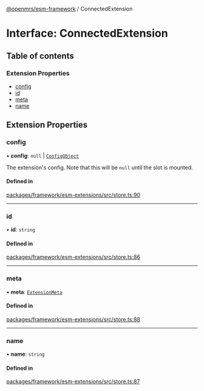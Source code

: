 [@openmrs/esm-framework](../API.md) / ConnectedExtension

# Interface: ConnectedExtension

## Table of contents

### Extension Properties

- [config](ConnectedExtension.md#config)
- [id](ConnectedExtension.md#id)
- [meta](ConnectedExtension.md#meta)
- [name](ConnectedExtension.md#name)

## Extension Properties

### config

• **config**: ``null`` \| [`ConfigObject`](ConfigObject.md)

The extension's config. Note that this will be `null` until the slot is mounted.

#### Defined in

[packages/framework/esm-extensions/src/store.ts:90](https://github.com/openmrs/openmrs-esm-core/blob/master/packages/framework/esm-extensions/src/store.ts#L90)

___

### id

• **id**: `string`

#### Defined in

[packages/framework/esm-extensions/src/store.ts:86](https://github.com/openmrs/openmrs-esm-core/blob/master/packages/framework/esm-extensions/src/store.ts#L86)

___

### meta

• **meta**: [`ExtensionMeta`](ExtensionMeta.md)

#### Defined in

[packages/framework/esm-extensions/src/store.ts:88](https://github.com/openmrs/openmrs-esm-core/blob/master/packages/framework/esm-extensions/src/store.ts#L88)

___

### name

• **name**: `string`

#### Defined in

[packages/framework/esm-extensions/src/store.ts:87](https://github.com/openmrs/openmrs-esm-core/blob/master/packages/framework/esm-extensions/src/store.ts#L87)
